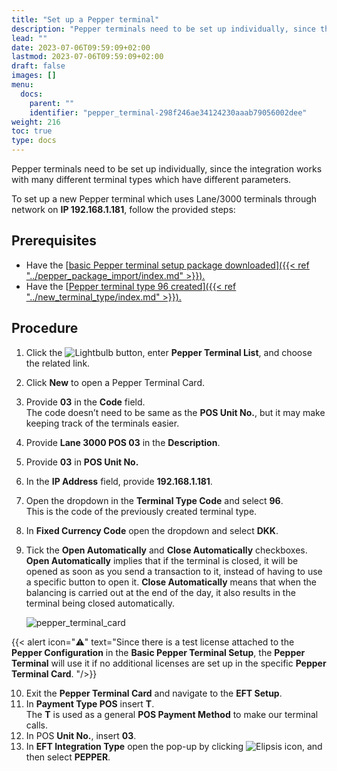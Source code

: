 ```yaml
---
title: "Set up a Pepper terminal"
description: "Pepper terminals need to be set up individually, since the integration works with many different terminal types which have different parameters."
lead: ""
date: 2023-07-06T09:59:09+02:00
lastmod: 2023-07-06T09:59:09+02:00
draft: false
images: []
menu:
  docs:
    parent: ""
    identifier: "pepper_terminal-298f246ae34124230aaab79056002dee"
weight: 216
toc: true
type: docs
---
```


Pepper terminals need to be set up individually, since the integration works with many different terminal types which have different parameters. 

To set up a new Pepper terminal which uses Lane/3000 terminals through network on **IP 192.168.1.181**, follow the provided steps:

## Prerequisites

- Have the [<ins>basic Pepper terminal setup package downloaded<ins>]({{< ref "../pepper_package_import/index.md" >}}).
- Have the [<ins>Pepper terminal type 96 created<ins>]({{< ref "../new_terminal_type/index.md" >}}).

## Procedure

1. Click the ![Lightbulb](Lightbulb_icon.PNG) button, enter **Pepper Terminal List**, and choose the related link.         
2. Click **New** to open a Pepper Terminal Card.
3. Provide **03** in the **Code** field.       
    The code doesn’t need to be same as the **POS Unit No.**, but it may make keeping track of the terminals easier.
4. Provide **Lane 3000 POS 03** in the **Description**.
5. Provide **03** in **POS Unit No.**
6. In the **IP Address** field, provide **192.168.1.181**.
7. Open the dropdown in the **Terminal Type Code** and select **96**.       
   This is the code of the previously created terminal type.
8. In **Fixed Currency Code** open the dropdown and select **DKK**.
9. Tick the **Open Automatically** and **Close Automatically** checkboxes.         
    **Open Automatically** implies that if the terminal is closed, it will be opened as soon as you send a transaction to it, instead of having to use a specific button to open it. **Close Automatically** means that when the balancing is carried out at the end of the day, it also results in the terminal being closed automatically. 

    ![pepper_terminal_card](pepper_terminal_card.PNG)

 {{< alert icon="⚠️" text="Since there is a test license attached to the <b>Pepper Configuration</b> in the <b>Basic Pepper Terminal Setup</b>, the <b>Pepper Terminal</b> will use it if no additional licenses are set up in the specific <b>Pepper Terminal Card</b>. "/>}}

10.  Exit the **Pepper Terminal Card** and navigate to the **EFT Setup**.
11.  In **Payment Type POS** insert **T**.     
    The **T** is used as a general **POS Payment Method** to make our terminal calls.
12.	In POS **Unit No.**, insert **03**.
13.	In **EFT Integration Type** open the pop-up by clicking ![Elipsis icon](elipsis_icon.png), and then select **PEPPER**.
